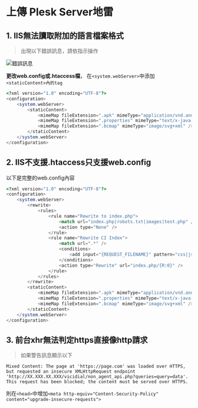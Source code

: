 # 上傳 Plesk Server地雷
## 1. IIS無法讀取附加的語言檔案格式
 > 出現以下錯誤訊息，請依指示操作

![錯誤訊息](https://user-images.githubusercontent.com/13773041/38497073-54f7ba70-3bef-11e8-8ccc-0dcc75abd625.PNG)

**更改web.config或.htaccess檔**，
在`<system.webServer>`中添加`<staticContent>內的tag`
```php
<?xml version="1.0" encoding="UTF-8"?>
<configuration>
    <system.webServer>
        <staticContent>
            <mimeMap fileExtension=".apk" mimeType="application/vnd.android.package-archive" />
            <mimeMap fileExtension=".properties" mimeType="text/x-java-properties" />
            <mimeMap fileExtension=".bcmap" mimeType="image/svg+xml" />
        </staticContent>
    </system.webServer>
</configuration>
```


## 2. IIS不支援.htaccess只支援web.config
以下是完整的web.config內容
```php
<?xml version="1.0" encoding="UTF-8"?>
<configuration>
    <system.webServer>
        <rewrite>
            <rules>
                <rule name="Rewrite to index.php">
                    <match url="index.php|robots.txt|images|test.php" />
                    <action type="None" />
                </rule>
                <rule name="Rewrite CI Index">
                    <match url=".*" />
                    <conditions>
                        <add input="{REQUEST_FILENAME}" pattern="css|js|jpg|jpeg|png|gif|ico|htm|html" negate="true" />
                    </conditions>
                    <action type="Rewrite" url="index.php/{R:0}" />
                </rule>
            </rules>
        </rewrite>
        <staticContent>
            <mimeMap fileExtension=".apk" mimeType="application/vnd.android.package-archive" />
            <mimeMap fileExtension=".properties" mimeType="text/x-java-properties" />
            <mimeMap fileExtension=".bcmap" mimeType="image/svg+xml" />
        </staticContent>
    </system.webServer>
</configuration>
```

## 3. 前台xhr無法判定https直接像http請求
> 如果警告訊息顯示以下

`Mixed Content: The page at 'https://page.com' was loaded over HTTPS, but requested an insecure XMLHttpRequest endpoint 'http://XX.XXX.XX.XXX/vicidial/non_agent_api.php?queries=query=data'. This request has been blocked; the content must be served over HTTPS.`

則在`<head>`中增加`<meta http-equiv="Content-Security-Policy" content="upgrade-insecure-requests"> `